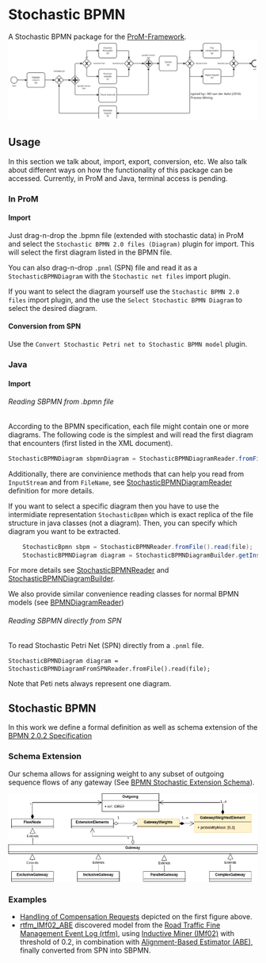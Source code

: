 # Stochastic BPMN
A Stochastic BPMN package for the [ProM-Framework](https://github.com/promworkbench/ProM-Framework).
![Instance - SBPMN - Handling of Compensation Requests.svg](resources/inputModel/StochasticBPMN/example/Instance%20-%20SBPMN%20-%20Handling%20of%20Compensation%20Requests.svg)

## Usage 
In this section we talk about, import, export, conversion, etc. We also talk about different ways on how the functionality of this package can be accessed. Currently, in ProM and Java, terminal access is pending.
### In ProM
#### Import
Just drag-n-drop the .bpmn file (extended with stochastic data) in ProM and select the `Stochastic BPMN 2.0 files (Diagram)` plugin for import. This will select the first diagram listed in the BPMN file.

You can also drag-n-drop `.pnml` (SPN) file and read it as a `StochasticBPMNDiagram` with the `Stochastic net files` import plugin.

If you want to select the diagram yourself use the `Stochastic BPMN 2.0 files` import plugin, and the use the `Select Stochastic BPMN Diagram` to select the desired diagram.
#### Conversion from SPN
Use the `Convert Stochastic Petri net to Stochastic BPMN model` plugin.
### Java
#### Import
###### Reading SBPMN from .bpmn file
According to the BPMN specification, each file might contain one or more diagrams. The following code is the simplest and will read the first diagram that encounters (first listed in the XML document).
```java
StochasticBPMNDiagram sbpmnDiagram = StochasticBPMNDiagramReader.fromFile().read(file);
```
Additionally, there are convinience methods that can help you read from `InputStream` and from `FileName`, see [StochasticBPMNDiagramReader](src/org/processmining/stochasticbpmn/algorithms/reader/StochasticBPMNReader.java) definition for more details.

If you want to select a specific diagram then you have to use the intermidiate representation `StochasticBpmn` which is exact replica of the file structure in java classes (not a diagram). Then, you can specify which diagram you want to be extracted.
```java
    StochasticBpmn sbpm = StochasticBPMNReader.fromFile().read(file);
    StochasticBPMNDiagram diagram = StochasticBPMNDiagramBuilder.getInstance().build(sbpmn, label, selectDiagramParameters);
```
For more details see [StochasticBPMNReader](src/org/processmining/stochasticbpmn/algorithms/reader/StochasticBPMNReader.java) and [StochasticBPMNDiagramBuilder](src/org/processmining/stochasticbpmn/algorithms/diagram/builder/StochasticBPMNDiagramBuilderImpl.java).

We also provide similar convenience reading classes for normal BPMN models (see [BPMNDiagramReader](src/org/processmining/stochasticbpmn/algorithms/diagram/reader/BpmnDiagramReader.java))

###### Reading SBPMN directly from SPN
To read Stochastic Petri Net (SPN) directly from a `.pnml` file.

```
StochasticBPMNDiagram diagram = StochasticBPMNDiagramFromSPNReader.fromFile().read(file);
```

Note that Peti nets always represent one diagram.
## Stochastic BPMN
In this work we define a formal definition as well as schema extension of the [BPMN 2.0.2 Specification](https://www.omg.org/spec/BPMN/2.0.2/PDF/)
### Schema Extension
Our schema allows for assigning weight to any subset of outgoing sequence flows of any gateway (See [BPMN Stochastic Extension Schema](resources/inputModel/StochasticBPMN/XMLSchema/BPMN_StochasticExtension.xsd)).

![sbpmn_xml_schema_class_diagram.png](resources/inputModel/StochasticBPMN/XMLSchema/sbpmn_xml_schema_class_diagram.png)
### Examples
- [Handling of Compensation Requests](resources/inputModel/StochasticBPMN/example/Instance%20-%20BPMN%20-%20Handling%20of%20Compensation%20Requests%20Simplified.bpmn) depicted on the first figure above.
- [rtfm_IMf02_ABE](resources/inputModel/StochasticBPMN/example/Instance%20-%20Stochastic%20BPMN%20-%20rtfm_IMf02_ABE.bpmn) discovered model from the [Road Traffic Fine Management Event Log (rtfm)](https://data.4tu.nl/articles/dataset/Road_Traffic_Fine_Management_Process/12683249), using [Inductive Miner (IMf02)](https://github.com/promworkbench/InductiveMiner) with threshold of 0.2, in combination with [Alignment-Based Estimator (ABE)](https://github.com/promworkbench/StochasticWeightEstimation), finally converted from SPN into SBPMN.